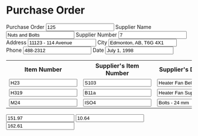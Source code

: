 <form action="">
  <h1>Purchase Order</h1>
  <label for="a">Purchase Order</label>  <input id="a" type="text" aria-label="Purchase Order" value="125">
  <label for="b">Supplier Name</label>  <input id="b" type="text" aria-label="Supplier Name" value="Nuts and Bolts">
  <label for="c">Supplier Number</label>  <input id="c" type="text" aria-label="Supplier Number" value="7">
  <label for="d">Address</label>  <input id="d" type="text" aria-label="Address" value="11123 - 114 Avenue">
  <label for="e">City</label>  <input id="e" type="text" aria-label="City" value="Edmonton, AB, T6G 4X1">
  <label for="f">Phone</label>  <input id="f" type="text" aria-label="Phone" value="488-2312">
  <label for="g">Date</label>  <input id="g" type="text" aria-label="Date" value="July 1, 1998">
  
  <table>
    <tr>
      <th scope="col">Item Number</th>
      <th scope="col">Supplier's Item Number</th>
      <th scope="col">Supplier's Description</th>
      <th scope="col">Quantity</th>
      <th scope="col">Cost</th>
      <th scope="col">Amount</th>
    </tr>
    <tr>
      <td><input type="text" aria-label="Item Number" value="H23"></td>
      <td><input type="text" aria-label="Supplier Item Number" value="S103"></td>
      <td><input type="text" aria-label="Supplier Description" value="Heater Fan Belt - 23 In."></td>
      <td><input type="text" aria-label="Quantity" value="1"></td>
      <td><input type="text" aria-label="Cost" value="11.99"></td>
      <td><input type="text" aria-label="Amount" value="11.99"></td>
    </tr>
    <tr>
      <td><input type="text" aria-label="Item Number" value="H319"></td>
      <td><input type="text" aria-label="Supplier Item Number" value="B11a"></td>
      <td><input type="text" aria-label="Supplier Description" value="Heater Fan Support Brackets"></td>
      <td><input type="text" aria-label="Quantity" value="2"></td>
      <td><input type="text" aria-label="Cost" value="4.99"></td>
      <td><input type="text" aria-label="Amount" value="9.98"></td>
    </tr>
    <tr>
      <td><input type="text" aria-label="Item Number" value="M24"></td>
      <td><input type="text" aria-label="Supplier Item Number" value="ISO4"></td>
      <td><input type="text" aria-label="Supplier Description" value="Bolts - 24 mm"></td>
      <td><input type="text" aria-label="Quantity" value="1000"></td>
      <td><input type="text" aria-label="Cost" value="0.13"></td>
      <td><input type="text" aria-label="Amount" value="130.00"></td>
    </tr>
  </table>
  
  <input type="text" aria-label="Subtotal" value="151.97">
  <input type="text" aria-label="GST" value="10.64">
  <input type="text" aria-label="Total" value="162.61">
</form>
